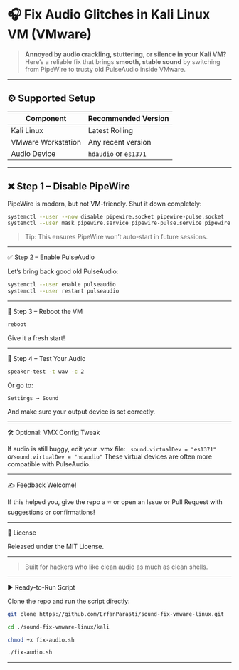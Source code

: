 # 🎧 Fix Audio Glitches in Kali Linux VM (VMware)

> **Annoyed by audio crackling, stuttering, or silence in your Kali VM?**  
> Here’s a reliable fix that brings **smooth, stable sound** by switching from PipeWire to trusty old PulseAudio inside VMware.

---

## ⚙️ Supported Setup

| Component           | Recommended Version |
|--------------------|---------------------|
| Kali Linux          | Latest Rolling      |
| VMware Workstation | Any recent version  |
| Audio Device       | `hdaudio` or `es1371` |

---

## ❌ Step 1 – Disable PipeWire

PipeWire is modern, but not VM-friendly. Shut it down completely:

```bash
systemctl --user --now disable pipewire.socket pipewire-pulse.socket
systemctl --user mask pipewire.service pipewire-pulse.service pipewire.socket pipewire-pulse.socket
```
> Tip: This ensures PipeWire won’t auto-start in future sessions.




---

✅ Step 2 – Enable PulseAudio

Let’s bring back good old PulseAudio:
```bash
systemctl --user enable pulseaudio
systemctl --user restart pulseaudio
```
---

🔁 Step 3 – Reboot the VM
```bash
reboot
```
Give it a fresh start!


---

🎼 Step 4 – Test Your Audio
```bash
speaker-test -t wav -c 2
```
Or go to:

`Settings → Sound`

And make sure your output device is set correctly.


---

🛠️ Optional: VMX Config Tweak

If audio is still buggy, edit your .vmx file:
`
sound.virtualDev = "es1371"`
_or_`
sound.virtualDev = "hdaudio"
`
These virtual devices are often more compatible with PulseAudio.


---

✍️ Feedback Welcome!

If this helped you, give the repo a ⭐ or open an Issue or Pull Request with suggestions or confirmations!


---

📄 License

Released under the MIT License.


---

> Built for hackers who like clean audio as much as clean shells.




---

▶️ Ready-to-Run Script

Clone the repo and run the script directly:
```bash
git clone https://github.com/ErfanParasti/sound-fix-vmware-linux.git

cd ./sound-fix-vmware-linux/kali

chmod +x fix-audio.sh

./fix-audio.sh
```
---



